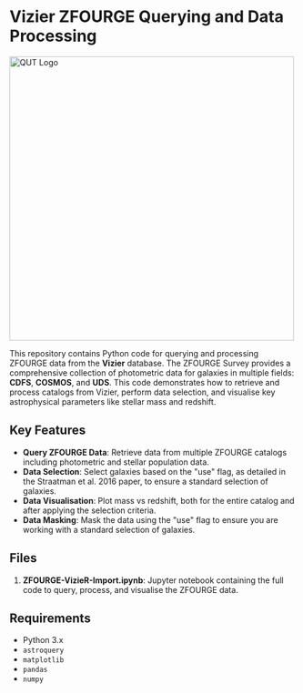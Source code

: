 # Vizier ZFOURGE Querying and Data Processing

<img src="https://mjcowley.github.io/images/qarg_bw.png" alt="QUT Logo" width="500" />

This repository contains Python code for querying and processing ZFOURGE data from the **Vizier** database. The ZFOURGE Survey provides a comprehensive collection of photometric data for galaxies in multiple fields: **CDFS**, **COSMOS**, and **UDS**. This code demonstrates how to retrieve and process catalogs from Vizier, perform data selection, and visualise key astrophysical parameters like stellar mass and redshift.

## Key Features

- **Query ZFOURGE Data**: Retrieve data from multiple ZFOURGE catalogs including photometric and stellar population data.
- **Data Selection**: Select galaxies based on the "use" flag, as detailed in the Straatman et al. 2016 paper, to ensure a standard selection of galaxies.
- **Data Visualisation**: Plot mass vs redshift, both for the entire catalog and after applying the selection criteria.
- **Data Masking**: Mask the data using the "use" flag to ensure you are working with a standard selection of galaxies.

## Files

1. **ZFOURGE-VizieR-Import.ipynb**: Jupyter notebook containing the full code to query, process, and visualise the ZFOURGE data.

## Requirements

- Python 3.x
- `astroquery`
- `matplotlib`
- `pandas`
- `numpy`
